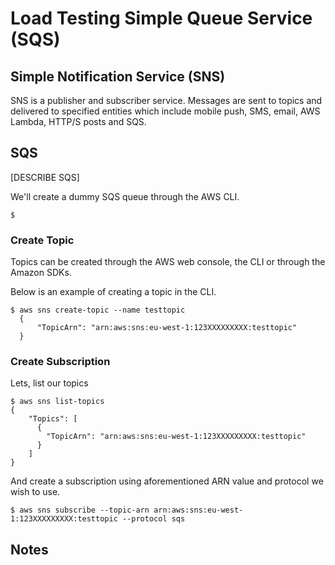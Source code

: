Load Testing Simple Queue Service (SQS)
=======================================

Simple Notification Service (SNS)
---------------------------------
SNS is a publisher and subscriber service. Messages are sent to
topics and delivered to specified entities which include
mobile push, SMS, email, AWS Lambda, HTTP/S posts and SQS.

SQS
----
[DESCRIBE SQS]

We'll create a dummy SQS queue through the AWS CLI.
```
$

```

### Create Topic
Topics can be created through the AWS web console, the CLI or through the
Amazon SDKs.

Below is an example of creating a topic in the CLI.
```
$ aws sns create-topic --name testtopic
  {
      "TopicArn": "arn:aws:sns:eu-west-1:123XXXXXXXXX:testtopic"
  }

```

### Create Subscription
Lets, list our topics
```
$ aws sns list-topics
{
    "Topics": [
      {
        "TopicArn": "arn:aws:sns:eu-west-1:123XXXXXXXXX:testtopic"
      }
    ]
}
```
And create a subscription using aforementioned ARN value and protocol we wish
to use.
```
$ aws sns subscribe --topic-arn arn:aws:sns:eu-west-1:123XXXXXXXXX:testtopic --protocol sqs
```

Notes
-----
